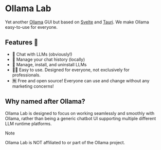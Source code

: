 # Ollama Lab

Yet another [Ollama](https://github.com/ollama/ollama) GUI but based on [Svelte](https://svelte.dev/) and [Tauri](https://tauri.app).
We make Ollama easy-to-use for everyone.

## Features 🌟

- 💬 Chat with LLMs (obviously!)
- 💾 Manage your chat history (locally)
- 🤖 Manage, install, and uninstall LLMs
- 👩‍🍳 Easy to use. Designed for everyone, not exclusively for professionals.
- 🈚 Free and open source! Everyone can use and change without any marketing concerns!

## Why named after Ollama?

Ollama Lab is designed to focus on working seamlessly and smoothly with Ollama,
rather than being a generic chatbot UI supporting multiple different LLM runtime platforms.

> [!NOTE]
>
> Ollama Lab is NOT affiliated to or part of the Ollama project.
